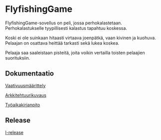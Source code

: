 # FlyfishingGame

FlyfishingGame-sovellus on peli, jossa perhokalastetaan. Perhokalastukselle tyypillisesti kalastus tapahtuu koskessa.

Koski ei ole suinkaan hitaasti virtaava joenpätkä, vaan kivinen ja kuohuva. Pelaajan on osattava heittää tarkasti sekä lukea koskea.

Pelaaja saa saaleistaan pisteitä, joita voikin vertailla toisten pelaajien suorituksiin.

## Dokumentaatio

[Vaativuusmäärittely](https://github.com/matiastamsi/ot-harjoitustyo/blob/master/dokumentaatio/vaatimusmaarittely.md)

[Arkkitehtuurikuvaus](https://github.com/matiastamsi/ot-harjoitustyo/blob/master/dokumentaatio/arkkitehtuuri.md)

[Työaikakirjanpito](https://github.com/matiastamsi/ot-harjoitustyo/blob/master/dokumentaatio/tyoaikakirjanpito.md)

## Release

[I-release](https://github.com/matiastamsi/ot-harjoitustyo/releases/tag/viikko5)
